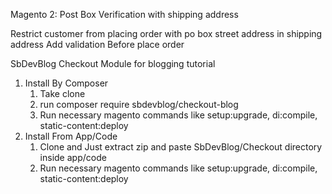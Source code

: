 Magento 2: Post Box Verification with shipping address

Restrict customer from placing order with po box street address in shipping address
Add validation Before place order

SbDevBlog Checkout Module for blogging tutorial

1) Install By Composer
   1) Take clone
   2) run composer require sbdevblog/checkout-blog
   3) Run necessary magento commands like setup:upgrade, di:compile, static-content:deploy
3) Install From App/Code
   1) Clone and Just extract zip and paste SbDevBlog/Checkout directory inside app/code
   2) Run necessary magento commands like setup:upgrade, di:compile, static-content:deploy




